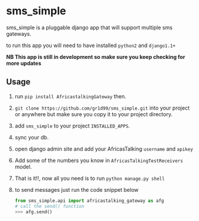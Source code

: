 # sms_simple
sms_simple is a pluggable django app that will support multiple sms gateways.

to run this app you will need to have installed `python2` and `django1.1+`

**NB This app is still in development so make sure you keep checking for more updates**

Usage
----------
1. run `pip install AfricastalkingGateway` then.

2. `git clone https://github.com/gr1d99/sms_simple.git` into your 
project or anywhere but make sure you copy it to your project directory.

3. add `sms_simple` to your project `INSTALLED_APPS`.

4. sync your db.

5. open django admin site and add your AfricasTalking `username` and `apikey`

6. Add some of the numbers you know in `AfricasTalkingTestReceivers` model.

7. That is it!!, now all you need is to run `python manage.py shell`

8. to send messages just run the code snippet below
   ```python
   from sms_simple.api import africastalking_gateway as afg
   # call the send() function
   >>> afg.send()
   ```
   
 